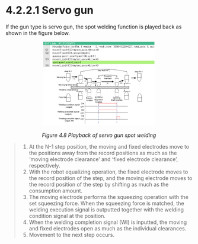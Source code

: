 ﻿# 4.2.2.1 Servo gun

If the gun type is servo gun, the spot welding function is played back as shown in the figure below.

<p align="center">
 <img src="../../../_assets/image_66_eng.png" width="60%"></img>
 <em><p align="center">Figure 4.8 Playback of servo gun spot welding</p></em>
</p>


>1. At the N-1 step position, the moving and fixed electrodes move to the positions away from the record positions as much as the ‘moving electrode clearance’ and ‘fixed electrode clearance’, respectively.
>2. With the robot equalizing operation, the fixed electrode moves to the record position of the step, and the moving electrode moves to the record position of the step by shifting as much as the consumption amount.
>3. The moving electrode performs the squeezing operation with the set squeezing force. When the squeezing force is matched, the welding execution signal is outputted together with the welding condition signal at the position.
>4. When the welding completion signal (WI) is inputted, the moving and fixed electrodes open as much as the individual clearances.
>5. Movement to the next step occurs.
